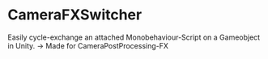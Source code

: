# CameraFXSwitcher
Easily cycle-exchange an attached Monobehaviour-Script on a Gameobject in Unity. -> Made for CameraPostProcessing-FX
